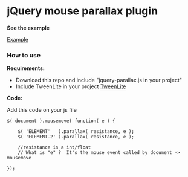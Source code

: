 # jQuery mouse parallax plugin

**See the example**

[ Example ]( https://giuseppesalvo.github.io/jquery-mouse-parallax )

### How to use

**Requirements:**
- Download this repo and include "jquery-parallax.js in your project"
- Include TweenLite in your project [TweenLite](http://greensock.com/tweenlite)

**Code:**

Add this code on your js file
	
	$( document ).mousemove( function( e ) {
	
		$( 'ELEMENT'   ).parallax( resistance, e );
		$( 'ELEMENT-2' ).parallax( resistance, e );
	
		//resistance is a int/float
		// What is "e" ?  It's the mouse event called by document -> mousemove
	
	});


